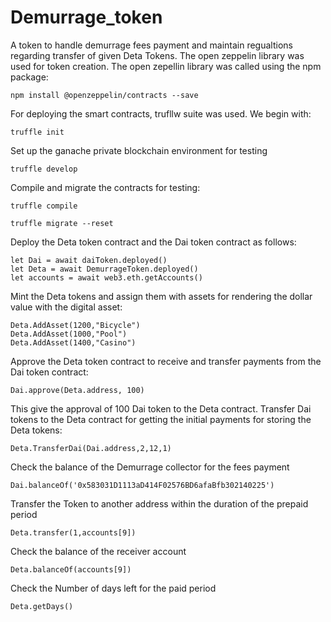 # Demurrage_token
A token to handle demurrage fees payment and maintain regualtions regarding transfer of given Deta Tokens. The open zeppelin library was used for token creation. The open zepellin library was called using the npm package:
```shell
npm install @openzeppelin/contracts --save
```
For deploying the smart contracts, trufllw suite was used. We begin with:
```shell
truffle init
```
Set up the ganache private blockchain environment for testing
```shell
truffle develop
```
Compile and migrate the contracts for testing:
```shell
truffle compile
```
```shell
truffle migrate --reset
```
Deploy the Deta token contract and the Dai token contract as follows:
```shell
let Dai = await daiToken.deployed()
let Deta = await DemurrageToken.deployed()
let accounts = await web3.eth.getAccounts()
```
Mint the Deta tokens and assign them with assets for rendering the dollar value with the digital asset:
```shell
Deta.AddAsset(1200,"Bicycle")
Deta.AddAsset(1000,"Pool")
Deta.AddAsset(1400,"Casino")
```
Approve the Deta token contract to receive and transfer payments from the Dai token contract:
```shell
Dai.approve(Deta.address, 100)
```
This give the approval of 100 Dai token to the Deta contract.
Transfer Dai tokens to the Deta contract for getting the initial payments for storing the Deta tokens:
```shell
Deta.TransferDai(Dai.address,2,12,1)
```
Check the balance of the Demurrage collector for the fees payment
```shell
Dai.balanceOf('0x583031D1113aD414F02576BD6afaBfb302140225')
```
Transfer the Token to another address within the duration of the prepaid period
```shell
Deta.transfer(1,accounts[9])
```
Check the balance of the receiver account
```shell
Deta.balanceOf(accounts[9])
```
Check the Number of days left for the paid period
```
Deta.getDays()
```
